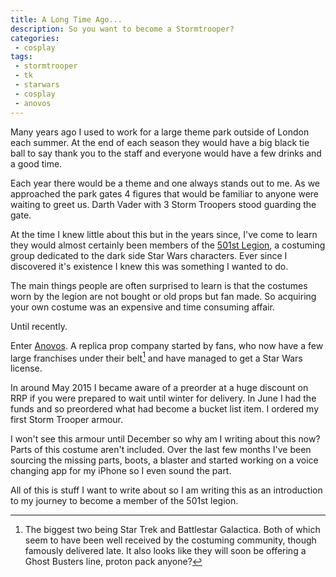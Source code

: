 ```yaml
---
title: A Long Time Ago...
description: So you want to become a Stormtrooper?
categories:
 - cosplay
tags:
 - stormtrooper
 - tk
 - starwars
 - cosplay
 - anovos
---
```

Many years ago I used to work for a large theme park outside of London each summer.  At the end of each season they would have a big black tie ball to say thank you to the staff and everyone would have a few drinks and a good time.

Each year there would be a theme and one always stands out to me.  As we approached the park gates 4 figures that would be familiar to anyone were waiting to greet us.  Darth Vader with 3 Storm Troopers stood guarding the gate.

At the time I knew little about this but in the years since, I've come to learn they would almost certainly been members of the [501st Legion](http://www.501st.com/), a costuming group dedicated to the dark side Star Wars characters.  Ever since I discovered it's existence I knew this was something I wanted to do.

<!-- more -->

The main things people are often surprised to learn is that the costumes worn by the legion are not bought or old props but fan made.  So acquiring  your own costume was an expensive and time consuming affair.

Until recently.

Enter [Anovos](http://www.anovos.com/). A  replica prop company started by fans, who now have a few large franchises under their belt[^altag1] and have managed to get a Star Wars license.

In around May 2015 I became aware of a preorder at a huge discount on RRP if you were prepared to wait until winter for delivery.  In June I had the funds and so preordered what had become a bucket list item.  I ordered my first Storm Trooper armour.

I won't see this armour until December so why am I writing about this now? Parts of this costume aren't included.  Over the last few months I've been sourcing the missing parts, boots, a blaster and started working on a voice changing app for my iPhone so I even sound the part.

All of this is stuff I want to write about so I am writing this as an introduction to my journey to become a member of the 501st legion.

[^altag1]: The biggest two being Star Trek and Battlestar Galactica. Both of which seem to have been well received by the costuming community, though famously delivered late. It also looks like they will soon be offering a Ghost Busters line, proton pack anyone?
